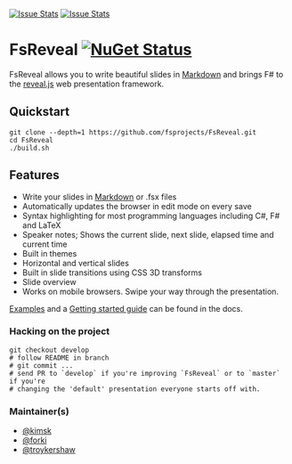 [![Issue Stats](http://issuestats.com/github/fsprojects/FsReveal/badge/issue)](http://issuestats.com/github/fsprojects/FsReveal)
[![Issue Stats](http://issuestats.com/github/fsprojects/FsReveal/badge/pr)](http://issuestats.com/github/fsprojects/FsReveal)

# FsReveal [![NuGet Status](http://img.shields.io/nuget/v/FsReveal.svg?style=flat)](https://www.nuget.org/packages/FsReveal/)

FsReveal allows you to write beautiful slides in
[Markdown](http://daringfireball.net/projects/markdown/syntax) and brings F# to
the [reveal.js][revealjs] web presentation framework.

## Quickstart

    git clone --depth=1 https://github.com/fsprojects/FsReveal.git
    cd FsReveal
    ./build.sh

## Features

- Write your slides in
  [Markdown](http://daringfireball.net/projects/markdown/syntax) or .fsx files
- Automatically updates the browser in edit mode on every save
- Syntax highlighting for most programming languages including C#, F# and LaTeX
- Speaker notes; Shows the current slide, next slide, elapsed time and current
  time
- Built in themes
- Horizontal and vertical slides
- Built in slide transitions using CSS 3D transforms
- Slide overview
- Works on mobile browsers. Swipe your way through the presentation.

[Examples](http://fsprojects.github.io/FsReveal/index.html#Examples) and a
[Getting started
guide](http://fsprojects.github.io/FsReveal/getting-started.html) can be found
in the docs.

[revealjs]: https://github.com/hakimel/reveal.js/ "reveal.js | HTML presentations made easy"

### Hacking on the project

    git checkout develop
    # follow README in branch
    # git commit ...
    # send PR to `develop` if you're improving `FsReveal` or to `master` if you're
    # changing the 'default' presentation everyone starts off with.

### Maintainer(s)

- [@kimsk](https://github.com/kimsk)
- [@forki](https://github.com/forki)
- [@troykershaw](https://github.com/troykershaw)
